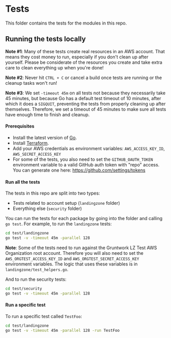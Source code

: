 # Tests

This folder contains the tests for the modules in this repo.

## Running the tests locally

**Note #1**: Many of these tests create real resources in an AWS account. That means they cost money to run, especially
if you don't clean up after yourself. Please be considerate of the resources you create and take extra care to clean
everything up when you're done!

**Note #2**: Never hit `CTRL + C` or cancel a build once tests are running or the cleanup tasks won't run!

**Note #3**: We set `-timeout 45m` on all tests not because they necessarily take 45 minutes, but because Go has a
default test timeout of 10 minutes, after which it does a `SIGQUIT`, preventing the tests from properly cleaning up
after themselves. Therefore, we set a timeout of 45 minutes to make sure all tests have enough time to finish and
cleanup.

#### Prerequisites

- Install the latest version of [Go](https://golang.org/).
- Install [Terraform](https://www.terraform.io/downloads.html).
- Add your AWS credentials as environment variables: `AWS_ACCESS_KEY_ID`, `AWS_SECRET_ACCESS_KEY`
- For some of the tests, you also need to set the `GITHUB_OAUTH_TOKEN` environment variable to a valid GitHub
  auth token with "repo" access. You can generate one here: https://github.com/settings/tokens

#### Run all the tests

The tests in this repo are split into two types:

- Tests related to account setup (`landingzone` folder)
- Everything else (`security` folder)

You can run the tests for each package by going into the folder and calling `go test`. For example, to run the
`landingzone` tests:

```bash
cd test/landingzone
go test -v -timeout 45m -parallel 128
```

**Note**: Some of the tests need to run against the Gruntwork LZ Test AWS Organization root account. Therefore you will also
need to set the `AWS_ORGTEST_ACCESS_KEY_ID` and `AWS_ORGTEST_SECRET_ACCESS_KEY` environment variables. The logic that uses
these variables is in `landingzone/test_helpers.go`.


And to run the security tests:

```bash
cd test/security
go test -v -timeout 45m -parallel 128
```

#### Run a specific test

To run a specific test called `TestFoo`:

```bash
cd test/landingzone
go test -v -timeout 45m -parallel 128 -run TestFoo
```
